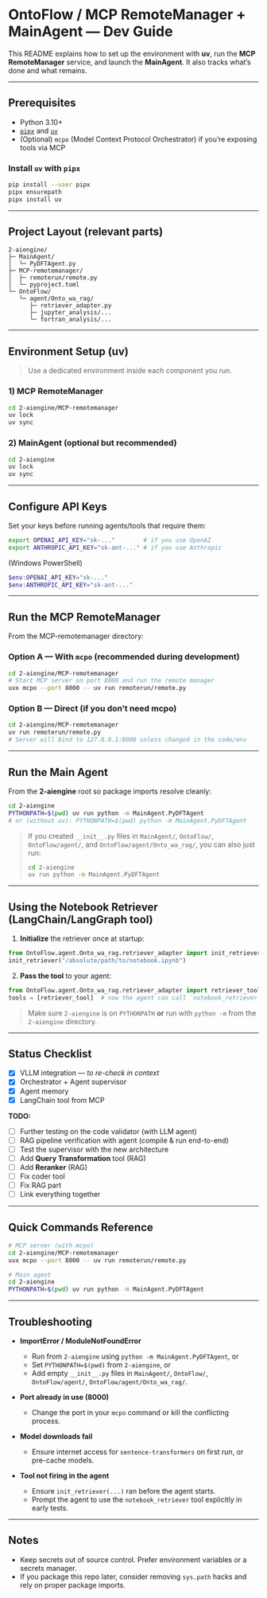 # OntoFlow / MCP RemoteManager + MainAgent — Dev Guide

This README explains how to set up the environment with **uv**, run the **MCP RemoteManager** service, and launch the **MainAgent**. It also tracks what’s done and what remains.

---

## Prerequisites

- Python 3.10+  
- [`pipx`](https://pypa.github.io/pipx/) and [`uv`](https://github.com/astral-sh/uv)
- (Optional) `mcpo` (Model Context Protocol Orchestrator) if you’re exposing tools via MCP

### Install `uv` with `pipx`
```bash
pip install --user pipx
pipx ensurepath
pipx install uv
```

---

## Project Layout (relevant parts)

```
2-aiengine/
├─ MainAgent/
│  └─ PyDFTAgent.py
├─ MCP-remotemanager/
│  ├─ remoterun/remote.py
│  └─ pyproject.toml
└─ OntoFlow/
   └─ agent/Onto_wa_rag/
      ├─ retriever_adapter.py
      ├─ jupyter_analysis/...
      └─ fortran_analysis/...
```

---

## Environment Setup (uv)

> Use a dedicated environment inside each component you run.

### 1) MCP RemoteManager
```bash
cd 2-aiengine/MCP-remotemanager
uv lock
uv sync
```

### 2) MainAgent (optional but recommended)
```bash
cd 2-aiengine
uv lock
uv sync
```

---

## Configure API Keys

Set your keys before running agents/tools that require them:
```bash
export OPENAI_API_KEY="sk-..."        # if you use OpenAI
export ANTHROPIC_API_KEY="sk-ant-..." # if you use Anthropic
```

(Windows PowerShell)
```powershell
$env:OPENAI_API_KEY="sk-..."
$env:ANTHROPIC_API_KEY="sk-ant-..."
```

---

## Run the MCP RemoteManager

From the MCP-remotemanager directory:

### Option A — With `mcpo` (recommended during development)
```bash
cd 2-aiengine/MCP-remotemanager
# Start MCP server on port 8000 and run the remote manager
uvx mcpo --port 8000 -- uv run remoterun/remote.py
```

### Option B — Direct (if you don’t need mcpo)
```bash
cd 2-aiengine/MCP-remotemanager
uv run remoterun/remote.py
# Server will bind to 127.0.0.1:8000 unless changed in the code/env
```

---

## Run the Main Agent

From the **2-aiengine** root so package imports resolve cleanly:

```bash
cd 2-aiengine
PYTHONPATH=$(pwd) uv run python -m MainAgent.PyDFTAgent
# or (without uv): PYTHONPATH=$(pwd) python -m MainAgent.PyDFTAgent
```

> If you created `__init__.py` files in `MainAgent/`, `OntoFlow/`, `OntoFlow/agent/`, and `OntoFlow/agent/Onto_wa_rag/`, you can also just run:
>
> ```bash
> cd 2-aiengine
> uv run python -m MainAgent.PyDFTAgent
> ```

---

## Using the Notebook Retriever (LangChain/LangGraph tool)

1) **Initialize** the retriever once at startup:
```python
from OntoFlow.agent.Onto_wa_rag.retriever_adapter import init_retriever
init_retriever("/absolute/path/to/notebook.ipynb")
```

2) **Pass the tool** to your agent:
```python
from OntoFlow.agent.Onto_wa_rag.retriever_adapter import retriever_tool
tools = [retriever_tool]  # now the agent can call `notebook_retriever`
```

> Make sure `2-aiengine` is on `PYTHONPATH` **or** run with `python -m` from the `2-aiengine` directory.

---

## Status Checklist

- [x] VLLM integration — _to re-check in context_
- [x] Orchestrator + Agent supervisor
- [x] Agent memory
- [x] LangChain tool from MCP

**TODO:**
- [ ] Further testing on the code validator (with LLM agent)
- [ ] RAG pipeline verification with agent (compile & run end-to-end)
- [ ] Test the supervisor with the new architecture
- [ ] Add **Query Transformation** tool (RAG)
- [ ] Add **Reranker** (RAG)
- [ ] Fix coder tool
- [ ] Fix RAG part
- [ ] Link everything together

---

## Quick Commands Reference

```bash
# MCP server (with mcpo)
cd 2-aiengine/MCP-remotemanager
uvx mcpo --port 8000 -- uv run remoterun/remote.py

# Main agent
cd 2-aiengine
PYTHONPATH=$(pwd) uv run python -m MainAgent.PyDFTAgent
```

---

## Troubleshooting

- **ImportError / ModuleNotFoundError**  
  - Run from `2-aiengine` using `python -m MainAgent.PyDFTAgent`, or  
  - Set `PYTHONPATH=$(pwd)` from `2-aiengine`, or  
  - Add empty `__init__.py` files in `MainAgent/`, `OntoFlow/`, `OntoFlow/agent/`, `OntoFlow/agent/Onto_wa_rag/`.

- **Port already in use (8000)**  
  - Change the port in your `mcpo` command or kill the conflicting process.

- **Model downloads fail**  
  - Ensure internet access for `sentence-transformers` on first run, or pre-cache models.

- **Tool not firing in the agent**  
  - Ensure `init_retriever(...)` ran before the agent starts.  
  - Prompt the agent to use the `notebook_retriever` tool explicitly in early tests.

---

## Notes

- Keep secrets out of source control. Prefer environment variables or a secrets manager.
- If you package this repo later, consider removing `sys.path` hacks and rely on proper package imports.
